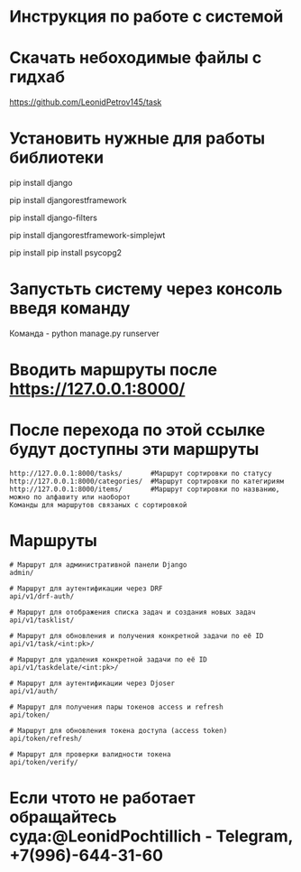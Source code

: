 # Инструкция по работе с системой     
 




# Скачать небоходимые файлы с гидхаб 
 
https://github.com/LeonidPetrov145/task

# Установить нужные для работы библиотеки  
pip install django  

pip install djangorestframework 

pip install django-filters 

pip install djangorestframework-simplejwt 

pip install pip install psycopg2 
 

# Запустьть систему через консоль введя команду  
Команда - python manage.py runserver 
 

# Вводить маршруты после https://127.0.0.1:8000/

# После перехода по этой ссылке будут доступны эти маршруты
    http://127.0.0.1:8000/tasks/       #Маршрут сортировки по статусу 
    http://127.0.0.1:8000/categories/  #Маршрут сортировки по категириям
    http://127.0.0.1:8000/items/       #Маршрут сортировки по названию, можно по алфавиту или наоборот
    Команды для маршрутов связаных с сортировкой
# Маршруты
    # Маршрут для административной панели Django 
    admin/ 
     
    # Маршрут для аутентификации через DRF  
    api/v1/drf-auth/ 
     
    # Маршрут для отображения списка задач и создания новых задач 
    api/v1/tasklist/ 
     
    # Маршрут для обновления и получения конкретной задачи по её ID 
    api/v1/task/<int:pk>/ 
     
    # Маршрут для удаления конкретной задачи по её ID 
    api/v1/taskdelate/<int:pk>/ 
     
    # Маршрут для аутентификации через Djoser  
    api/v1/auth/ 
     
    # Маршрут для получения пары токенов access и refresh 
    api/token/ 
     
    # Маршрут для обновления токена доступа (access token) 
    api/token/refresh/ 
     
    # Маршрут для проверки валидности токена 
    api/token/verify/ 
 
 
# Если чтото не работает обращайтесь суда:@LeonidPochtiIlich - Telegram, +7(996)-644-31-60